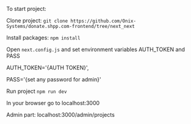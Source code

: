 To start project: 

Clone project:
`git clone https://github.com/Onix-Systems/donate.shpp.com-frontend/tree/next_next`

Install packages:
`npm install`
 
Open `next.config.js` and set environment variables AUTH_TOKEN and PASS 

AUTH_TOKEN='{AUTH TOKEN}',

PASS='{set any password for admin}' 

Run project
`npm run dev`

In your browser go to localhost:3000

Admin part: localhost:3000/admin/projects
